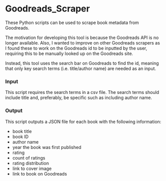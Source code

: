 # Goodreads_Scraper

These Python scripts can be used to scrape book metadata from Goodreads.

The motivation for developing this tool is because the Goodreads API is no longer available. Also, I wanted to improve on other Goodreads scrapers as I found these to work on the Goodreads id to be inputted by the user, requiring this to be manually looked up on the Goodreads site.

Instead, this tool uses the search bar on Goodreads to find the id, meaning that only key search terms (i.e. title/author name) are needed as an input. 

### Input

This script requires the search terms in a csv file. The search terms should include title and, preferably, be specific such as including author name.

### Output

This script outputs a JSON file for each book with the following information:

- book title
- book ID
- author name
- year the book was first published
- rating
- count of ratings
- rating distribution
- link to cover image
- link to book on Goodreads

